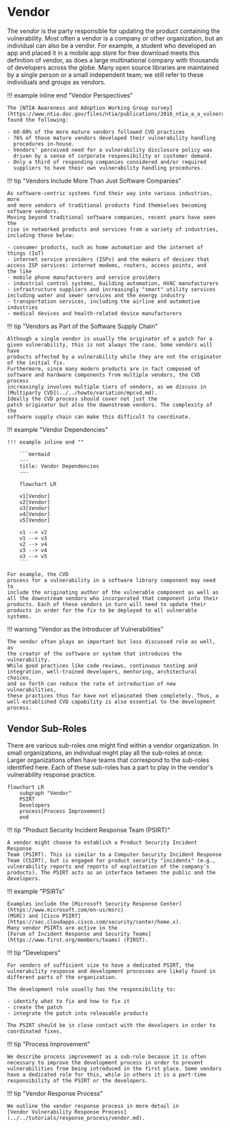 # Vendor

The *vendor* is the party responsible for updating the product
containing the vulnerability. Most often a vendor is a company or other
organization, but an individual can also be a vendor. For example, a
student who developed an app and placed it in a mobile app store for
free download meets this definition of vendor, as does a large
multinational company with thousands of developers across the globe.
Many open source libraries are maintained by a single person or a small
independent team; we still refer to these individuals and groups as
vendors.

!!! example inline end "Vendor Perspectives"

    The [NTIA Awareness and Adoption Working Group survey](https://www.ntia.doc.gov/files/ntia/publications/2016_ntia_a_a_vulnerability_disclosure_insights_report.pdf)
    found the following:

    - 60-80% of the more mature vendors followed CVD practices
    - 76% of those mature vendors developed their vulnerability handling
      procedures in-house.
    - Vendors' perceived need for a vulnerability disclosure policy was
      driven by a sense of corporate responsibility or customer demand.
    - Only a third of responding companies considered and/or required
      suppliers to have their own vulnerability handling procedures.

!!! tip "Vendors Include More Than Just Software Companies"

    As software-centric systems find their way into various industries, more
    and more vendors of traditional products find themselves becoming
    software vendors. 
    Moving beyond traditional software companies, recent years have seen the
    rise in networked products and services from a variety of industries,
    including those below:

    - consumer products, such as home automation and the internet of
    things (IoT)
    - internet service providers (ISPs) and the makers of devices that
    access ISP services: internet modems, routers, access points, and
    the like
    - mobile phone manufacturers and service providers
    - industrial control systems, building automation, HVAC manufacturers
    - infrastructure suppliers and increasingly "smart" utility services
    including water and sewer services and the energy industry
    - transportation services, including the airline and automotive
    industries
    - medical devices and health-related device manufacturers


!!! tip "Vendors as Part of the Software Supply Chain"

    Although a single vendor is usually the originator of a patch for a
    given vulnerability, this is not always the case. Some vendors will have
    products affected by a vulnerability while they are not the originator
    of the initial fix.
    Furthermore, since many modern products are in fact composed of
    software and hardware components from multiple vendors, the CVD process
    increasingly involves multiple tiers of vendors, as we discuss in
    [Multiparty CVD](../../howto/variation/mpcvd.md).
    Ideally the CVD process should cover not just the
    patch originator but also the downstream vendors. The complexity of the
    software supply chain can make this difficult to coordinate.


!!! example "Vendor Dependencies"

    !!! example inline end ""

        ```mermaid
        ---
        title: Vendor Dependencies
        ---
        
        flowchart LR
        
        v1[Vendor]
        v2[Vendor]
        v3[Vendor]
        v4[Vendor]
        v5[Vendor]
        
        v1 --> v2
        v1 --> v3
        v2 --> v4
        v3 --> v4
        v3 --> v5
        ```

    For example, the CVD
    process for a vulnerability in a software library component may need to
    include the originating author of the vulnerable component as well as
    all the downstream vendors who incorporated that component into their
    products. Each of these vendors in turn will need to update their
    products in order for the fix to be deployed to all vulnerable
    systems.







!!! warning "Vendor as the Introducer of Vulnerabilities"

    The vendor often plays an important but less discussed role as well, as
    the creator of the software or system that introduces the vulnerability.
    While good practices like code reviews, continuous testing and
    integration, well-trained developers, mentoring, architectural choices,
    and so forth can reduce the rate of introduction of new vulnerabilities,
    these practices thus far have not eliminated them completely. Thus, a
    well-established CVD capability is also essential to the development
    process.


## Vendor Sub-Roles

There are various sub-roles one might find within a vendor organization.
In small organizations, an individual might play all the sub-roles at
once. Larger organizations often have teams that correspond to the
sub-roles identified here. Each of these sub-roles has a part to play in
the vendor's vulnerability response practice.

```mermaid
flowchart LR
    subgraph "Vendor"
    PSIRT
    Developers
    process[Process Improvement]
    end
```

!!! tip "Product Security Incident Response Team (PSIRT)"

    A vendor might choose to establish a Product Security Incident Response
    Team (PSIRT). This is similar to a Computer Security Incident Response
    Team (CSIRT), but is engaged for product security "incidents" (e.g.,
    vulnerability reports and reports of exploitation of the company's
    products). The PSIRT acts as an interface between the public and the
    developers.

!!! example "PSIRTs"

    Examples include the [Microsoft Security Response Center](https://www.microsoft.com/en-us/msrc)
    (MSRC) and [Cisco PSIRT](https://sec.cloudapps.cisco.com/security/center/home.x).
    Many vendor PSIRTs are active in the
    [Forum of Incident Response and Security Teams](https://www.first.org/members/teams) (FIRST).

!!! tip "Developers"

    For vendors of sufficient size to have a dedicated PSIRT, the
    vulnerability response and development processes are likely found in
    different parts of the organization.

    The development role usually has the responsibility to:

    - identify what to fix and how to fix it
    - create the patch
    - integrate the patch into releasable products

    The PSIRT should be in close contact with the developers in order to
    coordinated fixes.

!!! tip "Process Improvement"

    We describe process improvement as a sub-role because it is often
    necessary to improve the development process in order to prevent
    vulnerabilities from being introduced in the first place. Some vendors
    have a dedicated role for this, while in others it is a part-time
    responsibility of the PSIRT or the developers.


!!! tip "Vendor Response Process"
    
    We outline the vendor response process in more detail in
    [Vendor Vulnerability Response Process](../../tutorials/response_process/vendor.md).
